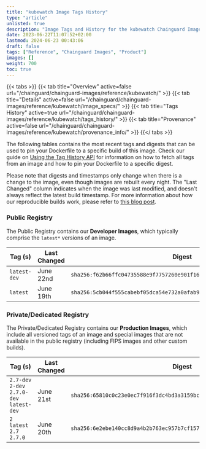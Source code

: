 ```yaml
---
title: "kubewatch Image Tags History"
type: "article"
unlisted: true
description: "Image Tags and History for the kubewatch Chainguard Image"
date: 2023-06-22T11:07:52+02:00
lastmod: 2024-06-23 00:43:06
draft: false
tags: ["Reference", "Chainguard Images", "Product"]
images: []
weight: 700
toc: true
---
```


{{< tabs >}}
{{< tab title="Overview" active=false url="/chainguard/chainguard-images/reference/kubewatch/" >}}
{{< tab title="Details" active=false url="/chainguard/chainguard-images/reference/kubewatch/image_specs/" >}}
{{< tab title="Tags History" active=true url="/chainguard/chainguard-images/reference/kubewatch/tags_history/" >}}
{{< tab title="Provenance" active=false url="/chainguard/chainguard-images/reference/kubewatch/provenance_info/" >}}
{{</ tabs >}}

The following tables contains the most recent tags and digests that can be used to pin your Dockerfile to a specific build of this image. Check our guide on [Using the Tag History API](/chainguard/chainguard-images/using-the-tag-history-api/) for information on how to fetch all tags from an image and how to pin your Dockerfile to a specific digest.

Please note that digests and timestamps only change when there is a change to the image, even though images are rebuilt every night. The "Last Changed" column indicates when the image was last modified, and doesn't always reflect the latest build timestamp. For more information about how our reproducible builds work, please refer to [this blog post](https://www.chainguard.dev/unchained/reproducing-chainguards-reproducible-image-builds).

### Public Registry
The Public Registry contains our **Developer Images**, which typically comprise the `latest*` versions of an image.

| Tag (s)       | Last Changed | Digest                                                                    |
|---------------|--------------|---------------------------------------------------------------------------|
|  `latest-dev` | June 22nd    | `sha256:f62b66ffc04735588e9f7757260e901f16e2cacb0cb70e9314c235b970da2d56` |
|  `latest`     | June 19th    | `sha256:5cb044f555cabebf05dca54e732a0afab91602fc6f79ba9abc85a14b757cbed9` |


### Private/Dedicated Registry
The Private/Dedicated Registry contains our **Production Images**, which include all versioned tags of an image and special images that are not available in the public registry (including FIPS images and other custom builds).

| Tag (s)                                     | Last Changed | Digest                                                                    |
|---------------------------------------------|--------------|---------------------------------------------------------------------------|
|  `2.7-dev` `2-dev` `2.7.0-dev` `latest-dev` | June 21st    | `sha256:65810c0c23e0ec7f916f3dc4bd3a3159bc61586f20d1d80930f34a2bb8998971` |
|  `2` `latest` `2.7` `2.7.0`                 | June 20th    | `sha256:6e2ebe140cc8d9a4b2b763ec957b7cf1579813cff6627ee170c7c1066c577be1` |

